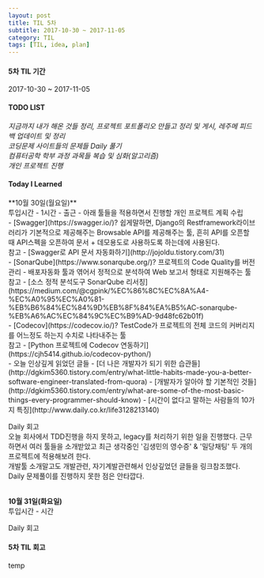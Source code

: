 ```yaml
---
layout: post
title: TIL 5차
subtitle: 2017-10-30 ~ 2017-11-05
category: TIL
tags: [TIL, idea, plan]
---
```

<h4>5차 TIL 기간</h4>
2017-10-30 ~ 2017-11-05

<h4>TODO LIST</h4>
<i class="fa fa-square-o" aria-hidden="true"> 지금까지 내가 해온 것들 정리, 프로젝트 포트폴리오 만들고 정리 및 게시, 레주메 피드백 업데이트 및 정리</i><br/>
<i class="fa fa-square-o" aria-hidden="true"> 코딩문제 사이트들의 문제들 Daily 풀기</i><br/>
<i class="fa fa-square-o" aria-hidden="true"> 컴퓨터공학 학부 과정 과목들 복습 및 심화(알고리즘)</i><br/>
<i class="fa fa-square-o" aria-hidden="true"> 개인 프로젝트 진행</i><br/>

<h4>Today I Learned</h4>
**10월 30일(월요일)**<br/>
투입시간 - 1시간
- 출근
- 아래 툴들을 적용하면서 진행할 개인 프로젝트 계획 수립<br/>
- [Swagger](https://swagger.io/)?
쉽게말하면, Django의 Restframework라이브러리가 기본적으로 제공해주는 Browsable API를 제공해주는 툴, 흔히 API를 오픈할 때 API스펙을 오픈하여 문서 + 데모용도로 사용하도록 하는데에 사용된다.<br/>
참고 - [Swagger로 API 문서 자동화하기](http://jojoldu.tistory.com/31)<br/>
- [SonarQube](https://www.sonarqube.org/)? 프로젝트의 Code Quality를 버전관리 - 배포자동화 툴과 엮어서 정적으로 분석하여 Web 보고서 형태로 지원해주는 툴<br/>
참고 - [소스 정적 분석도구 SonarQube 리서칭](https://medium.com/@cgpink/%EC%86%8C%EC%8A%A4-%EC%A0%95%EC%A0%81-%EB%B6%84%EC%84%9D%EB%8F%84%EA%B5%AC-sonarqube-%EB%A6%AC%EC%84%9C%EC%B9%AD-9d48fc62b01f)<br/>
- [Codecov](https://codecov.io/)? TestCode가 프로젝트의 전체 코드의 커버리지를 어느정도 하는지 수치로 나타내주는 툴<br/>
참고 - [Python 프로젝트에 Codecov 연동하기](https://cjh5414.github.io/codecov-python/)<br/>
- 오늘 인상깊게 읽었던 글들
- [더 나은 개발자가 되기 위한 습관들](http://dgkim5360.tistory.com/entry/what-little-habits-made-you-a-better-software-engineer-translated-from-quora)
- [개발자가 알아야 할 기본적인 것들](http://dgkim5360.tistory.com/entry/what-are-some-of-the-most-basic-things-every-programmer-should-know)
- [시간이 없다고 말하는 사람들의 10가지 특징](http://www.daily.co.kr/life3128213140)

Daily 회고<br/>
오늘 회사에서 TDD진행을 하지 못하고, legacy를 처리하기 위한 일을 진행했다. 근무하면서 여러 툴들을 소개받았고 최근 생각중인 '김생민의 영수증' & '밀당채팅' 두 개의 프로젝트에 적용해보려 한다.<br/>
개발툴 소개말고도 개발관련, 자기계발관련해서 인상깊었던 글들을 링크참조했다. Daily 문제풀이를 진행하지 못한 점은 안타깝다. 


<br/>**10월 31일(화요일)**<br/>
투입시간 - 시간

Daily 회고<br/>

<h4>5차 TIL 회고</h4>
temp
